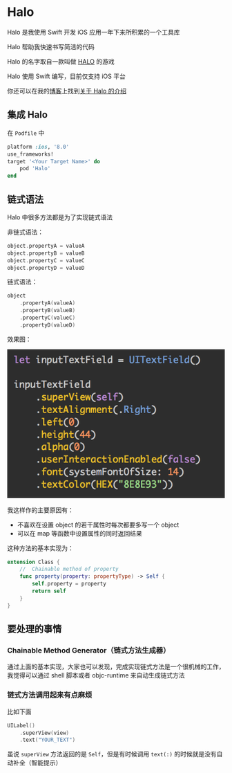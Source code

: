 # Halo

Halo 是我使用 Swift 开发 iOS 应用一年下来所积累的一个工具库

Halo 帮助我快速书写简洁的代码

Halo 的名字取自一款叫做 [HALO](https://www.halowaypoint.com/en-us) 的游戏

Halo 使用 Swift 编写，目前仅支持 iOS 平台

你还可以在我的[博客](http://halowang.github.io/)上找到[关于 Halo 的介绍](http://halowang.github.io/2016/03/09/introduction-of-Halo/)

## 集成 Halo

在 `Podfile` 中

``` ruby
platform :ios, '8.0'
use_frameworks!
target '<Your Target Name>' do
    pod 'Halo'
end
```

## 链式语法

Halo 中很多方法都是为了实现链式语法

非链式语法：
``` swift
object.propertyA = valueA
object.propertyB = valueB
object.propertyC = valueC
object.propertyD = valueD
```

链式语法：
``` swift
object
    .propertyA(valueA)
    .propertyB(valueB)
    .propertyC(valueC)
    .propertyD(valueD)
```
		
效果图：

![](./imageRes/ChainableMethods.png)
		
我这样作的主要原因有：

- 不喜欢在设置 object 的若干属性时每次都要多写一个 object
- 可以在 map 等函数中设置属性的同时返回结果


这种方法的基本实现为：

``` swift
extension Class {
    //  Chainable method of property
    func property(property: propertyType) -> Self {
        self.property = property
        return self
    }
}
```

## 要处理的事情

### Chainable Method Generator（链式方法生成器）

通过上面的基本实现，大家也可以发现，完成实现链式方法是一个很机械的工作，我觉得可以通过 shell 脚本或者 objc-runtime 来自动生成链式方法

### 链式方法调用起来有点麻烦

比如下面

``` swift
UILabel()
    .superView(view)
    .text("YOUR_TEXT")
```

虽说 `superView` 方法返回的是 `Self`，但是有时候调用 `text(:)` 的时候就是没有自动补全（智能提示）
